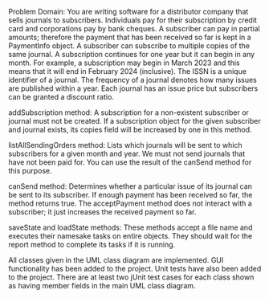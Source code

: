Problem Domain: You are writing software for a distributor company that sells journals to subscribers. 
Individuals pay for their subscription by credit card and corporations pay by bank cheques. A subscriber 
can pay in partial amounts; therefore the payment that has been received so far is kept in a PaymentInfo 
object. A subscriber can subscribe to multiple copies of the same journal. A subscription continues for one 
year but it can begin in any month. For example, a subscription may begin in March 2023 and this means 
that it will end in February 2024 (inclusive). The ISSN is a unique identifier of a journal. The frequency of 
a journal denotes how many issues are published within a year. Each journal has an issue price but 
subscribers can be granted a discount ratio. 
 
addSubscription method: A subscription for a non-existent subscriber or journal must not be created. 
If a subscription object for the given subscriber and journal exists, its copies field will be increased by 
one in this method. 

listAllSendingOrders method: Lists which journals will be sent to which subscribers for a given month 
and year. We must not send journals that have not been paid for. You can use the result of the 
canSend method for this purpose. 

canSend method: Determines whether a particular issue of its journal can be sent to its subscriber. If 
enough payment has been received so far, the method returns true. The acceptPayment method 
does not interact with a subscriber; it just increases the received payment so far. 

saveState and loadState methods: These methods accept a file name and executes their namesake 
tasks on entire objects. They should wait for the report method to complete its tasks if it is running. 

All classes given in the UML class diagram are implemented.
GUI functionality has been added to the project.
Unit tests have also been added to the project. There are at least two jUnit test cases for each class shown as having member fields in the main UML class diagram.
